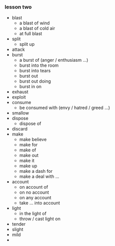 ### lesson two

* blast
    - a blast of wind
    - a blast of cold air
    - at full blast
* split
    - split up
* attack
* burst
    - a burst of (anger / enthusiasm ...)
    - burst into the room
    - burst into tears
    - burst out
    - burst out doing
    - burst in on
* exhaust
* exploit
* consume
    - be consumed with (envy / hatred / greed ...)
* smallow
* dispose
    - dispose of
* discard
* make
    - make believe
    - make for
    - make of
    - make out
    - make it
    - make up
    - make a dash for
    - make a deal with ...
* account
    - on account of
    - on no account
    - on any account
    - take ... into account
* light
    - in the light of
    - throw / cast light on
* tender
* slight
* mild
* 

